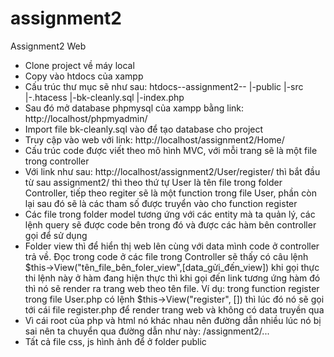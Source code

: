 # assignment2
Assignment2 Web
- Clone project về máy local
- Copy vào htdocs của xampp
- Cấu trúc thư mục sẽ như sau:
htdocs--assignment2--
                    |-public
                    |-src
                    |-.htacess
                    |-bk-cleanly.sql
                    |-index.php
- Sau đó mở database phpmysql của xampp bằng link: http://localhost/phpmyadmin/ 
- Import file bk-cleanly.sql vào để tạo database cho project
- Truy cập vào web với link: http://localhost/assignment2/Home/
- Cấu trúc code được viết theo mô hình MVC, với mỗi trang sẽ là một file trong controller
- Với link như sau: http://localhost/assignment2/User/register/ thì bắt đầu từ sau assignment2/ thì theo thứ tự User là tên file trong folder Controller, 
tiếp theo regiter sẽ là một function trong file User, phần còn lại sau đó sẽ là các tham số được truyển vào cho function register
- Các file trong folder model tương ứng với các entity mà ta quản lý, các lệnh query sẽ được code bên trong đó và được các hàm bên controller gọi để sử dụng
- Folder view thì để hiển thị web lên cùng với data mình code ở controller trả về. Đọc trong code ở các file trong Controller sẽ thấy 
có câu lệnh $this->View("tên_file_bên_foler_view",[data_gửi_đến_view]) khi gọi thực thi lệnh này ở hàm đang hiện thực thì khi gọi đến link tương ứng hàm đó thì
nó sẽ render ra trang web theo tên file. Ví dụ: trong function register trong file User.php có lệnh $this->View("register", []) thì lúc đó nó sẽ gọi tới cái file register.php
để render trang web và không có data truyền qua
- Vì cái root của php và html nó khác nhau nên đường dẫn nhiều lúc nó bị sai nên ta chuyển qua đường dẫn như này: /assignment2/...
- Tất cả file css, js hình ảnh để ở folder public 
